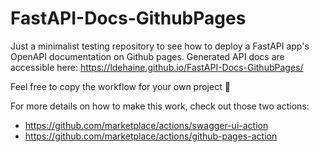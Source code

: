 # FastAPI-Docs-GithubPages

Just a minimalist testing repository to see how to deploy a FastAPI app's OpenAPI documentation on Github pages.
Generated API docs are accessible here: https://ldehaine.github.io/FastAPI-Docs-GithubPages/

Feel free to copy the workflow for your own project 🙂

For more details on how to make this work, check out those two actions:
- https://github.com/marketplace/actions/swagger-ui-action
- https://github.com/marketplace/actions/github-pages-action
